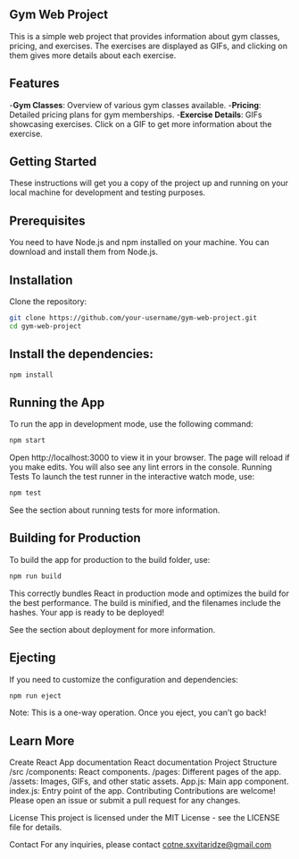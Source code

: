 ## Gym Web Project
This is a simple web project that provides information about gym classes, pricing, and exercises. The exercises are displayed as GIFs, and clicking on them gives more details about each exercise.

## Features
-**Gym Classes**: Overview of various gym classes available.
-**Pricing**: Detailed pricing plans for gym memberships.
-**Exercise Details**: GIFs showcasing exercises. Click on a GIF to get more information about the exercise.

## Getting Started
These instructions will get you a copy of the project up and running on your local machine for development and testing purposes.

## Prerequisites
You need to have Node.js and npm installed on your machine. You can download and install them from Node.js.

## Installation
Clone the repository:

```sh
git clone https://github.com/your-username/gym-web-project.git
cd gym-web-project
```
## Install the dependencies:

```sh
npm install
```

## Running the App

To run the app in development mode, use the following command:
```sh
npm start
```

Open http://localhost:3000 to view it in your browser. The page will reload if you make edits. You will also see any lint errors in the console.
Running Tests
To launch the test runner in the interactive watch mode, use:

```sh
npm test
```
See the section about running tests for more information.

## Building for Production
To build the app for production to the build folder, use:

```sh
npm run build
```

This correctly bundles React in production mode and optimizes the build for the best performance. The build is minified, and the filenames include the hashes. Your app is ready to be deployed!

See the section about deployment for more information.

## Ejecting
If you need to customize the configuration and dependencies:

```sh
npm run eject
```
Note: This is a one-way operation. Once you eject, you can’t go back!

## Learn More
Create React App documentation
React documentation
Project Structure
/src
/components: React components.
/pages: Different pages of the app.
/assets: Images, GIFs, and other static assets.
App.js: Main app component.
index.js: Entry point of the app.
Contributing
Contributions are welcome! Please open an issue or submit a pull request for any changes.

License
This project is licensed under the MIT License - see the LICENSE file for details.

Contact
For any inquiries, please contact cotne.sxvitaridze@gmail.com